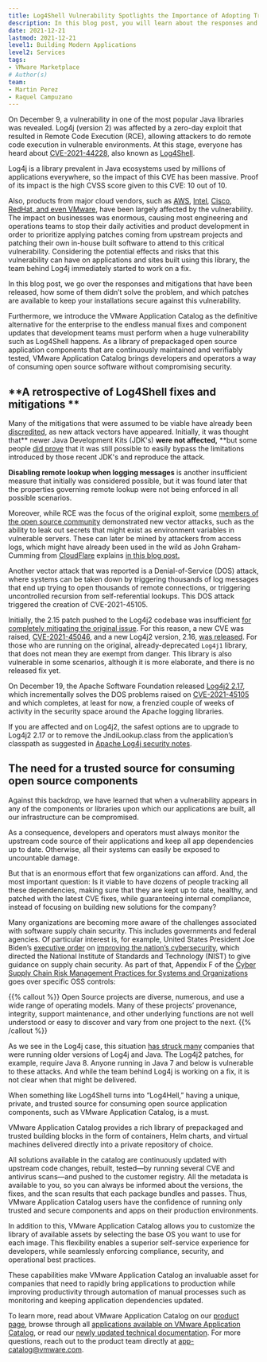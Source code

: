 ```yaml
---
title: Log4Shell Vulnerability Spotlights the Importance of Adopting Trusted Open Source Software Providers for the Enterprise
description: In this blog post, you will learn about the responses and mitigations that have been released to alleviate the impact of the Log4Shell vulnerability, which patches are available to keep your installations secure and how  VMware Application Catalog (VAC) is the definitive alternative for the enterprise to the endless manual fixes and component updates.
date: 2021-12-21
lastmod: 2021-12-21
level1: Building Modern Applications
level2: Services
tags:
- VMware Marketplace
# Author(s)
team:
- Martin Perez
- Raquel Campuzano
---
```


On December 9, a vulnerability in one of the most popular Java libraries was revealed. Log4j (version 2) was affected by a zero-day exploit that resulted in Remote Code Execution (RCE), allowing attackers to do remote code execution in vulnerable environments. At this stage, everyone has heard about [CVE-2021-44228](https://www.randori.com/blog/cve-2021-44228/), also known as [Log4Shell](https://www.lunasec.io/docs/blog/log4j-zero-day/). 

Log4j is a library prevalent in Java ecosystems used by millions of applications everywhere, so the impact of this CVE has been massive. Proof of its impact is the high CVSS score given to this CVE: 10 out of 10. 

Also, products from major cloud vendors, such as [AWS](https://aws.amazon.com/security/security-bulletins/AWS-2021-005/), [Intel](https://www.intel.com/content/www/us/en/security-center/advisory/intel-sa-00646.html), [Cisco](https://tools.cisco.com/security/center/content/CiscoSecurityAdvisory/cisco-sa-apache-log4j-qRuKNEbd?vs_f=Cisco%20Security%20Advisory&vs_cat=Security%20Intelligence&vs_type=RSS&vs_p=Vulnerability%20in%20Apache%20Log4j%20Library%20Affecting%20Cisco%20Products:%20December%202021&vs_k=1#vp), [RedHat, and even VMware](https://www.vmware.com/security/advisories/VMSA-2021-0028.html), have been largely affected by the vulnerability. The impact on businesses was enormous, causing most engineering and operations teams to stop their daily activities and product development in order to prioritize applying patches coming from upstream projects and patching their own in-house built software to attend to this critical vulnerability. Considering the potential effects and risks that this vulnerability can have on applications and sites built using this library, the team behind Log4j immediately started to work on a fix. 

In this blog post, we go over the responses and mitigations that have been released, how some of them didn’t solve the problem, and which patches are available to keep your installations secure against this vulnerability. 

Furthermore, we introduce the VMware Application Catalog as the definitive alternative for the enterprise to the endless manual fixes and component updates that development teams must perform when a huge vulnerability such as Log4Shell happens. As a library of prepackaged open source application components that are continuously maintained and verifiably tested, VMware Application Catalog brings developers and operators a way of consuming open source software without compromising security. 

## **A retrospective of Log4Shell fixes and mitigations **

Many of the mitigations that were assumed to be viable have already been [discredited](https://logging.apache.org/log4j/2.x/security.html), as new attack vectors have appeared. Initially, it was thought that** newer Java Development Kits (JDK's) **were not affected,** **but some people [did prove](https://twitter.com/royvanrijn/status/1470308995038547969) that it was still possible to easily bypass the limitations introduced by those recent JDK's and reproduce the attack. 

**Disabling remote lookup when logging messages** is another insufficient measure that initially was considered possible, but it was found later that the properties governing remote lookup were not being enforced in all possible scenarios.

Moreover, while RCE was the focus of the original exploit, some [members of the open source community](https://twitter.com/dildog/status/1469786190144585729) demonstrated new vector attacks, such as the ability to leak out secrets that might exist as environment variables in vulnerable servers. These can later be mined by attackers from access logs, which might have already been used in the wild as John Graham-Cumming from [CloudFlare](https://blog.cloudflare.com/actual-cve-2021-44228-payloads-captured-in-the-wild/) explains [in this blog post.   ](https://blog.cloudflare.com/actual-cve-2021-44228-payloads-captured-in-the-wild/)

Another vector attack that was reported is a Denial-of-Service (DOS) attack, where systems can be taken down by triggering thousands of log messages that end up trying to open thousands of remote connections, or triggering uncontrolled recursion from self-referential lookups. This DOS attack triggered the creation of CVE-2021-45105.

Initially, the 2.15 patch pushed to the Log4j2 codebase was insufficient [for completely mitigating the original issue](https://www.lunasec.io/docs/blog/log4j-zero-day-update-on-cve-2021-45046/). For this reason, a new CVE was raised, [CVE-2021-45046](https://cve.mitre.org/cgi-bin/cvename.cgi?name=CVE-2021-45046), and a new Log4j2 version, 2.16, [was released](https://logging.apache.org/log4j/2.x/download.html#). For those who are running on the original, already-deprecated `Log4j1` library, that does not mean they are exempt from danger. This library is also vulnerable in some scenarios, although it is more elaborate, and there is no released fix yet.

On December 19, the Apache Software Foundation released [Log4j2 2.17](https://logging.apache.org/log4j/2.x/download.html), which incrementally solves the DOS problems raised on [CVE-2021-45105](https://cve.mitre.org/cgi-bin/cvename.cgi?name=CVE-2021-45105) and which completes, at least for now, a frenzied couple of weeks of activity in the security space around the Apache logging libraries.

If you are affected and on Log4j2, the safest options are to upgrade to Log4j2 2.17 or to remove the JndiLookup.class from the application’s classpath as suggested in [Apache Log4j security notes](https://logging.apache.org/log4j/2.x/security.html). 

## The need for a trusted source for consuming open source components

Against this backdrop, we have learned that when a vulnerability appears in any of the components or libraries upon which our applications are built, all our infrastructure can be  compromised. 

As a consequence, developers and operators must always monitor the upstream code source of their applications and keep all app dependencies up to date. Otherwise, all their systems can easily be exposed to uncountable damage. 

But that is an enormous effort that few organizations can afford. And, the most important question: Is it viable to have dozens of people tracking all these dependencies, making sure that they are kept up to date, healthy, and patched with the latest CVE fixes, while guaranteeing internal compliance, instead of focusing on building new solutions for the company?

Many organizations are becoming more aware of the challenges associated with software supply chain security. This includes governments and federal agencies. Of particular interest is, for example, United States President Joe Biden’s [executive order](https://www.whitehouse.gov/briefing-room/presidential-actions/2021/02/24/executive-order-on-americas-supply-chains/) on [improving the nation’s cybersecurity](https://www.federalregister.gov/d/2021-10460), which directed the National Institute of Standards and Technology (NIST) to give guidance on supply chain security. As part of that, Appendix F of the [Cyber Supply Chain Risk Management Practices for Systems and Organizations](https://nvlpubs.nist.gov/nistpubs/SpecialPublications/NIST.SP.800-161r1-draft2.pdf) goes over specific OSS controls:

{{% callout %}}
Open Source projects are diverse, numerous, and use a wide range of operating models. Many of these projects’ provenance, integrity, support maintenance, and other underlying functions are not well understood or easy to discover and vary from one project to the next.
{{% /callout %}}

As we see in the Log4j case, this situation [has struck many](https://twitter.com/WeldPond/status/1469313738029289476) companies that were running older versions of Log4j and Java. The Log4j2 patches, for example, require Java 8. Anyone running in Java 7 and below is vulnerable to these attacks. And while the team behind Log4j is working on a fix, it is not clear when that might be delivered. 

When something like Log4Shell turns into “Log4Hell,” having a unique, private, and trusted source for consuming open source application components, such as VMware Application Catalog, is a must. 

VMware Application Catalog provides a rich library of prepackaged and trusted building blocks in the form of containers, Helm charts, and virtual machines delivered directly into a private repository of choice. 

All solutions available in the catalog are continuously updated with upstream code changes, rebuilt, tested—by running several CVE and antivirus scans—and pushed to the customer registry. All the metadata is available to you, so you can always be informed about the versions, the fixes, and the scan results that each package bundles and passes. Thus, VMware Application Catalog users have the confidence of running only trusted and secure components and apps on their production environments.  

In addition to this, VMware Application Catalog allows you to customize the library of available assets by selecting the base OS you want to use for each image. This flexibility enables a superior self-service experience for developers, while seamlessly enforcing compliance, security, and operational best practices.

These capabilities make VMware Application Catalog an invaluable asset for companies that  need to rapidly bring applications to production while improving productivity through automation of manual processes such as monitoring and keeping application dependencies updated.  

To learn more, read about VMware Application Catalog on our [product page](https://tanzu.vmware.com/application-catalog), browse through all [applications available on VMware Application Catalog](https://app-catalog.vmware.com/catalog), or read our [newly updated technical documentation](https://docs.vmware.com/en/VMware-Application-Catalog/index.html). For more questions, reach out to the product team directly at <app-catalog@vmware.com>.   
